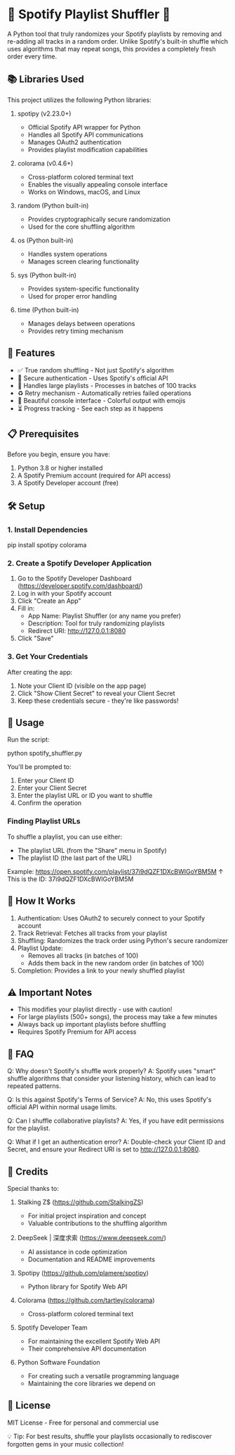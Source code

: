 # 🎵 Spotify Playlist Shuffler 🔀

A Python tool that truly randomizes your Spotify playlists by removing and re-adding all tracks in a random order. Unlike Spotify's built-in shuffle which uses algorithms that may repeat songs, this provides a completely fresh order every time.

## 📚 Libraries Used

This project utilizes the following Python libraries:

1. spotipy (v2.23.0+)
   - Official Spotify API wrapper for Python
   - Handles all Spotify API communications
   - Manages OAuth2 authentication
   - Provides playlist modification capabilities

2. colorama (v0.4.6+)
   - Cross-platform colored terminal text
   - Enables the visually appealing console interface
   - Works on Windows, macOS, and Linux

3. random (Python built-in)
   - Provides cryptographically secure randomization
   - Used for the core shuffling algorithm

4. os (Python built-in)
   - Handles system operations
   - Manages screen clearing functionality

5. sys (Python built-in)
   - Provides system-specific functionality
   - Used for proper error handling

6. time (Python built-in)
   - Manages delays between operations
   - Provides retry timing mechanism

## 🌟 Features

- ✅ True random shuffling - Not just Spotify's algorithm
- 🔐 Secure authentication - Uses Spotify's official API
- 🚀 Handles large playlists - Processes in batches of 100 tracks
- ♻️ Retry mechanism - Automatically retries failed operations
- 🎨 Beautiful console interface - Colorful output with emojis
- ⏳ Progress tracking - See each step as it happens

## 📋 Prerequisites

Before you begin, ensure you have:

1. Python 3.8 or higher installed
2. A Spotify Premium account (required for API access)
3. A Spotify Developer account (free)

## 🛠️ Setup

### 1. Install Dependencies

pip install spotipy colorama

### 2. Create a Spotify Developer Application

1. Go to the Spotify Developer Dashboard (https://developer.spotify.com/dashboard/)
2. Log in with your Spotify account
3. Click "Create an App"
4. Fill in:
   - App Name: Playlist Shuffler (or any name you prefer)
   - Description: Tool for truly randomizing playlists
   - Redirect URI: http://127.0.0.1:8080
5. Click "Save"

### 3. Get Your Credentials

After creating the app:
1. Note your Client ID (visible on the app page)
2. Click "Show Client Secret" to reveal your Client Secret
3. Keep these credentials secure - they're like passwords!

## 🚀 Usage

Run the script:

python spotify_shuffler.py

You'll be prompted to:
1. Enter your Client ID
2. Enter your Client Secret
3. Enter the playlist URL or ID you want to shuffle
4. Confirm the operation

### Finding Playlist URLs

To shuffle a playlist, you can use either:
- The playlist URL (from the "Share" menu in Spotify)
- The playlist ID (the last part of the URL)

Example:
https://open.spotify.com/playlist/37i9dQZF1DXcBWIGoYBM5M
                          ↑ This is the ID: 37i9dQZF1DXcBWIGoYBM5M

## 🔧 How It Works

1. Authentication: Uses OAuth2 to securely connect to your Spotify account
2. Track Retrieval: Fetches all tracks from your playlist
3. Shuffling: Randomizes the track order using Python's secure randomizer
4. Playlist Update:
   - Removes all tracks (in batches of 100)
   - Adds them back in the new random order (in batches of 100)
5. Completion: Provides a link to your newly shuffled playlist

## ⚠️ Important Notes

- This modifies your playlist directly - use with caution!
- For large playlists (500+ songs), the process may take a few minutes
- Always back up important playlists before shuffling
- Requires Spotify Premium for API access

## 🤔 FAQ

Q: Why doesn't Spotify's shuffle work properly?
A: Spotify uses "smart" shuffle algorithms that consider your listening history, which can lead to repeated patterns.

Q: Is this against Spotify's Terms of Service?
A: No, this uses Spotify's official API within normal usage limits.

Q: Can I shuffle collaborative playlists?
A: Yes, if you have edit permissions for the playlist.

Q: What if I get an authentication error?
A: Double-check your Client ID and Secret, and ensure your Redirect URI is set to http://127.0.0.1:8080.

## 🙏 Credits

Special thanks to:

1. Stalking Z$ (https://github.com/StalkingZS)
   - For initial project inspiration and concept
   - Valuable contributions to the shuffling algorithm

2. DeepSeek | 深度求索 (https://www.deepseek.com/)
   - AI assistance in code optimization
   - Documentation and README improvements

3. Spotipy (https://github.com/plamere/spotipy)
   - Python library for Spotify Web API

4. Colorama (https://github.com/tartley/colorama)
   - Cross-platform colored terminal text

5. Spotify Developer Team
   - For maintaining the excellent Spotify Web API
   - Their comprehensive API documentation

6. Python Software Foundation
   - For creating such a versatile programming language
   - Maintaining the core libraries we depend on

## 📜 License

MIT License - Free for personal and commercial use

💡 Tip: For best results, shuffle your playlists occasionally to rediscover forgotten gems in your music collection!
